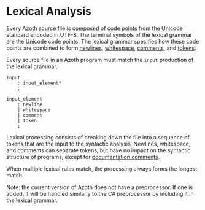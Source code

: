 # Lexical Analysis

Every Azoth source file is composed of code points from the Unicode standard encoded in UTF-8. The
terminal symbols of the lexical grammar are the Unicode code points. The lexical grammar specifies
how these code points are combined to form [newlines](line-terminators.md),
[whitespace](whitespace.md), [comments](comments.md), and [tokens](tokens.md).

Every source file in an Azoth program must match the `input` production of the lexical grammar.

```grammar
input
    : input_element*
    ;

input_element
    : newline
    | whitespace
    | comment
    | token
    ;
```

Lexical processing consists of breaking down the file into a sequence of tokens that are the input
to the syntactic analysis. Newlines, whitespace, and comments can separate tokens, but have no
impact on the syntactic structure of programs, except for [documentation comments](documentation-comments.md).

When multiple lexical rules match, the processing always forms the longest match.

Note: the current version of Azoth does not have a preprocessor. If one is added, it will be handled
similarly to the C# preprocessor by including it in the lexical grammar.

